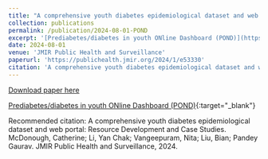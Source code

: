 ```yaml
---
title: "A comprehensive youth diabetes epidemiological dataset and web portal: Resource Development and Case Studies"
collection: publications
permalink: /publication/2024-08-01-POND
excerpt: '[Prediabetes/diabetes in youth ONline Dashboard (POND)](https://nhanes-youth-predm2.shinyapps.io/POND/){:target=&quot;_blank&quot;}'
date: 2024-08-01
venue: 'JMIR Public Health and Surveillance'
paperurl: 'https://publichealth.jmir.org/2024/1/e53330'
citation: 'A comprehensive youth diabetes epidemiological dataset and web portal: Resource Development and Case Studies. McDonough, Catherine; Li, Yan Chak; Vangeepuram, Nita; Liu, Bian; Pandey  Gaurav. JMIR Public Health and Surveillance, 2024.'
---
```


<a href='https://publichealth.jmir.org/2024/1/e53330'>Download paper here</a>

[Prediabetes/diabetes in youth ONline Dashboard (POND)](https://nhanes-youth-predm2.shinyapps.io/POND/){:target=&quot;_blank&quot;}

Recommended citation: A comprehensive youth diabetes epidemiological dataset and web portal: Resource Development and Case Studies. McDonough, Catherine; Li, Yan Chak; Vangeepuram, Nita; Liu, Bian; Pandey  Gaurav. JMIR Public Health and Surveillance, 2024.